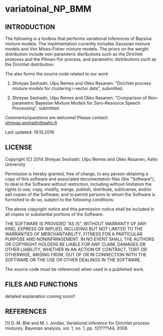 # variatoinal_NP_BMM

INTRODUCTION
------------
The following is a toolbox that performs variational inferences of Baysina mixture models. The implimentation currently includes Gaussian mixture models and Von Mises-Fisher mixture models. The priors on the weight distribution include non-paramteric disributions such as the Dirichlet proecess and the Pitman-Yor process, and parametric distributions such as the Dirichlet distribution.

The also forms the source code related to our work 

1. Shreyas Seshadri, Ulpu Remes and Okko Rasanen: "Dirichlet process mixture models for clustering i-vector data", submitted.

2. Shreyas Seshadri, Ulpu Remes and Okko Rasanen: "Comparison of Non-parametric Bayesian Mixture Models for Zero-Resource Speech Processing", submitted.

Comments/questions are welcome! Please contact: shreyas.seshadri@aalto.fi

Last updated: 19.10.2016


LICENSE
-------

Copyright (C) 2014 Shreyas Seshadri, Ulpu Remes and Okko Rasanen, Aalto University

Permission is hereby granted, free of charge, to any person obtaining a copy of
this software and associated documentation files (the "Software"), to deal in
the Software without restriction, including without limitation the rights to
use, copy, modify, merge, publish, distribute, sublicense, and/or sell copies of
the Software, and to permit persons to whom the Software is furnished to do so,
subject to the following conditions:

The above copyright notice and this permission notice shall be included in all
copies or substantial portions of the Software.

THE SOFTWARE IS PROVIDED "AS IS", WITHOUT WARRANTY OF ANY KIND, EXPRESS OR
IMPLIED, INCLUDING BUT NOT LIMITED TO THE WARRANTIES OF MERCHANTABILITY, FITNESS
FOR A PARTICULAR PURPOSE AND NONINFRINGEMENT. IN NO EVENT SHALL THE AUTHORS OR
COPYRIGHT HOLDERS BE LIABLE FOR ANY CLAIM, DAMAGES OR OTHER LIABILITY, WHETHER
IN AN ACTION OF CONTRACT, TORT OR OTHERWISE, ARISING FROM, OUT OF OR IN
CONNECTION WITH THE SOFTWARE OR THE USE OR OTHER DEALINGS IN THE SOFTWARE.

The source code must be referenced when used in a published work.

FILES AND FUNCTIONS
-------------------
detailed explanation coming soon!!

REFERENCES
----------
[1]  D. M. Blei and M. I. Jordan, Variational inference for Dirichlet process mixtures, Bayesian analysis, vol. 1, no. 1, pp. 121???144, 2006.
